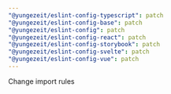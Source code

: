 ```yaml
---
"@yungezeit/eslint-config-typescript": patch
"@yungezeit/eslint-config-base": patch
"@yungezeit/eslint-config": patch
"@yungezeit/eslint-config-react": patch
"@yungezeit/eslint-config-storybook": patch
"@yungezeit/eslint-config-svelte": patch
"@yungezeit/eslint-config-vue": patch
---
```


Change import rules
